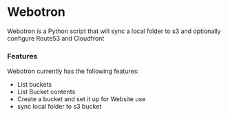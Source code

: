# Webotron
Webotron is a Python script that will sync a local folder to s3  and optionally configure Route53 and Cloudfront

### Features

Webotron currently has the following features:

- List buckets
- List Bucket contents
- Create a bucket and set it up for Website use
- sync local folder to s3 bucket


